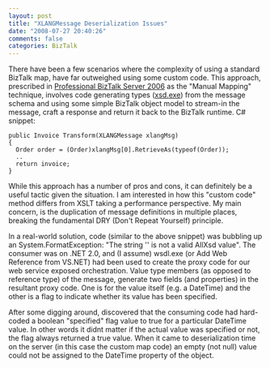 ```yaml
---
layout: post
title: "XLANGMessage Deserialization Issues"
date: "2008-07-27 20:40:26"
comments: false
categories: BizTalk
---
```


There have been a few scenarios where the complexity of using a standard BizTalk map, have far outweighed using some custom code. This approach, prescribed in [Professional BizTalk Server 2006](http://www.amazon.com/Professional-BizTalk-Server-Darren-Jefford/dp/0470046422/ref=pd_bbs_sr_1?ie=UTF8&s=books&qid=1217055324&sr=8-1) as the "Manual Mapping" technique, involves code generating types (<a href="http://msdn.microsoft.com/en-us/library/x6c1kb0s(VS.71).aspx">xsd.exe</a>) from the message schema and using some simple BizTalk object model to stream-in the message, craft a response and return it back to the BizTalk runtime. C# snippet:

    public Invoice Transform(XLANGMessage xlangMsg)
    {
      Order order = (Order)xlangMsg[0].RetrieveAs(typeof(Order));
      ..
      return invoice;
    }

While this approach has a number of pros and cons, it can definitely be a useful tactic given the situation. I am interested in how this "custom code" method differs from XSLT taking a performance perspective. My main concern, is the duplication of message definitions in multiple places, breaking the fundamental DRY (Don't Repeat Yourself) principle.

In a real-world solution, code (similar to the above snippet) was bubbling up an System.FormatException: "The string '' is not a valid AllXsd value". The consumer was on .NET 2.0, and (I assume) wsdl.exe (or Add Web Reference from VS.NET) had been used to create the proxy code for our web service exposed orchestration. Value type members (as opposed to reference type) of the message, generate two fields (and properties) in the resultant proxy code. One is for the value itself (e.g. a DateTime) and the other is a flag to indicate whether its value has been specified.

After some digging around, discovered that the consuming code had hard-coded a boolean "specified" flag value to true for a particular DateTime value. In other words it didnt matter if the actual value was specified or not, the flag always returned a true value. When it came to deserialization time on the server (in this case the custom map code) an empty (not null) value could not be assigned to the DateTime property of the object.

